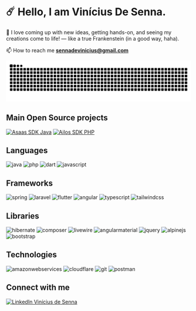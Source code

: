 # ☄️ Hello, I am Vinícius De Senna.

💙 I love coming up with new ideas, getting hands-on, and seeing my creations come to life! — like a true Frankenstein (in a good way, haha).

📫 How to reach me **sennadevinicius@gmail.com**

![Animação da Cobrinha](https://raw.githubusercontent.com/ViniciusDeSenna/ViniciusDeSenna/output/github-contribution-grid-snake-dark.svg)

## Main Open Source projects
[![Asaas SDK Java](https://github-readme-stats.vercel.app/api/pin/?username=ViniciusDeSenna&repo=asaas-sdk-java&theme=tokyonight&hide_border=true)](https://github.com/ViniciusDeSenna/asaas-sdk-java)
[![Ailos SDK PHP](https://github-readme-stats.vercel.app/api/pin/?username=ViniciusDeSenna&repo=ailos-sdk-php&theme=tokyonight&hide_border=true)](https://github.com/ViniciusDeSenna/ailos-sdk-php)

## Languages
<div>
  <img height="50" alt="java" src="https://cdn.jsdelivr.net/gh/devicons/devicon@latest/icons/java/java-original.svg" />
  <img height="50" alt="php" src="https://cdn.jsdelivr.net/gh/devicons/devicon@latest/icons/php/php-original.svg" />
  <img height="50" alt="dart" src="https://cdn.jsdelivr.net/gh/devicons/devicon@latest/icons/dart/dart-original.svg" />
  <img height="50" alt="javascript" src="https://cdn.jsdelivr.net/gh/devicons/devicon@latest/icons/javascript/javascript-original.svg" />
</div>

## Frameworks
<div>
  <img height="50" alt="spring" src="https://cdn.jsdelivr.net/gh/devicons/devicon@latest/icons/spring/spring-original.svg" />
  <img height="50" alt="laravel" src="https://cdn.jsdelivr.net/gh/devicons/devicon@latest/icons/laravel/laravel-original.svg" />
  <img height="50" alt="flutter" src="https://cdn.jsdelivr.net/gh/devicons/devicon@latest/icons/flutter/flutter-original.svg" />
  <img height="50" alt="angular" src="https://cdn.jsdelivr.net/gh/devicons/devicon@latest/icons/angular/angular-original.svg" />
  <img height="50" alt="typescript" src="https://cdn.jsdelivr.net/gh/devicons/devicon@latest/icons/typescript/typescript-original.svg" />
  <img height="50" alt="tailwindcss" src="https://cdn.jsdelivr.net/gh/devicons/devicon@latest/icons/tailwindcss/tailwindcss-original.svg" />
</div>

## Libraries
<div>
  <img height="50" alt="hibernate" src="https://cdn.jsdelivr.net/gh/devicons/devicon@latest/icons/hibernate/hibernate-original.svg" />
  <img height="50" alt="composer" src="https://cdn.jsdelivr.net/gh/devicons/devicon@latest/icons/composer/composer-original.svg" />
  <img height="50" alt="livewire" src="https://cdn.jsdelivr.net/gh/devicons/devicon@latest/icons/livewire/livewire-original.svg" />
  <img height="50" alt="angularmaterial" src="https://cdn.jsdelivr.net/gh/devicons/devicon@latest/icons/angularmaterial/angularmaterial-original.svg" />
  <img height="50" alt="jquery" src="https://cdn.jsdelivr.net/gh/devicons/devicon@latest/icons/jquery/jquery-original.svg" />
  <img height="50" alt="alpinejs" src="https://cdn.jsdelivr.net/gh/devicons/devicon@latest/icons/alpinejs/alpinejs-original.svg" />
  <img height="50" alt="bootstrap" src="https://cdn.jsdelivr.net/gh/devicons/devicon@latest/icons/bootstrap/bootstrap-original.svg" />
</div>


## Technologies
<div>
  <img height="50" alt="amazonwebservices" src="https://cdn.jsdelivr.net/gh/devicons/devicon@latest/icons/amazonwebservices/amazonwebservices-original-wordmark.svg" />
  <img height="50" alt="cloudflare" src="https://cdn.jsdelivr.net/gh/devicons/devicon@latest/icons/cloudflare/cloudflare-original.svg" />
  <img height="50" alt="git" src="https://cdn.jsdelivr.net/gh/devicons/devicon@latest/icons/git/git-original.svg" />
  <img height="50" alt="postman" src="https://cdn.jsdelivr.net/gh/devicons/devicon@latest/icons/postman/postman-original.svg" />
</div>


## Connect with me
<a href="https://linkedin.com/in/vinicius-de-senna" target="blank">
   <img height="50" alt="LinkedIn Vinícius de Senna" src="https://cdn.jsdelivr.net/gh/devicons/devicon@latest/icons/linkedin/linkedin-original.svg"/>
</a>

